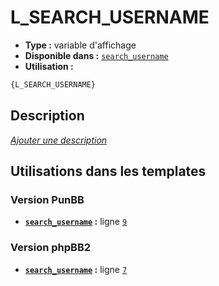 # L_SEARCH_USERNAME
* __Type :__ variable d'affichage
* __Disponible dans :__ [`search_username`](../tpl/var/search_username.md#readme)
* __Utilisation :__

```html
{L_SEARCH_USERNAME}
```

## Description
[*Ajouter une description*](https://fa-tvars.appspot.com/var/L_SEARCH_USERNAME)

## Utilisations dans les templates

### Version PunBB
* __[`search_username`](../tpl/var/search_username.md#readme) :__ ligne [`9`](../tpl/src/punbb/search_username.tpl#L9)

### Version phpBB2
* __[`search_username`](../tpl/var/search_username.md#readme) :__ ligne [`7`](../tpl/src/subsilver/search_username.tpl#L7)